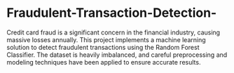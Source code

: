 # Fraudulent-Transaction-Detection-

Credit card fraud is a significant concern in the financial industry, causing massive losses annually. This project implements a machine learning solution to detect fraudulent transactions using the Random Forest Classifier. The dataset is heavily imbalanced, and careful preprocessing and modeling techniques have been applied to ensure accurate results.
